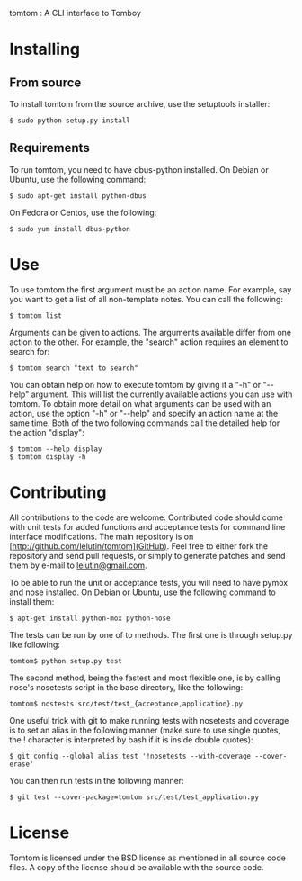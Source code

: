 tomtom : A CLI interface to Tomboy

Installing
==========

From source
-----------

To install tomtom from the source archive, use the setuptools installer:

    $ sudo python setup.py install

Requirements
------------

To run tomtom, you need to have dbus-python installed. On Debian or Ubuntu, use
the following command:

    $ sudo apt-get install python-dbus

On Fedora or Centos, use the following:

    $ sudo yum install dbus-python

Use
===

To use tomtom the first argument must be an action name. For example, say you
want to get a list of all non-template notes. You can call the following:

    $ tomtom list

Arguments can be given to actions. The arguments available differ from one
action to the other. For example,
the "search" action requires an element to search for:

    $ tomtom search "text to search"

You can obtain help on how to execute tomtom by giving it a "-h" or "--help"
argument. This will list the currently available actions you can use with
tomtom. To obtain more detail on what arguments can be used with an action, use
the option "-h" or "--help" and specify an action name at the same time. Both
of the two following commands call the detailed help for the action "display":

    $ tomtom --help display
    $ tomtom display -h

Contributing
============

All contributions to the code are welcome. Contributed code should come with
unit tests for added functions and acceptance tests for command line interface
modifications. The main repository is on
[http://github.com/lelutin/tomtom](GitHub). Feel free to either fork the
repository and send pull requests, or simply to generate patches and send them
by e-mail to lelutin@gmail.com.

To be able to run the unit or acceptance tests, you will need to have pymox
and nose installed. On Debian or Ubuntu, use the following command to install
them:

    $ apt-get install python-mox python-nose

The tests can be run by one of to methods. The first one is through setup.py
like following:

    tomtom$ python setup.py test

The second method, being the fastest and most flexible one, is by calling
nose's nosetests script in the base directory, like the following:

    tomtom$ nostests src/test/test_{acceptance,application}.py

One useful trick with git to make running tests with nosetests and coverage is
to set an alias in the following manner (make sure to use single quotes, the !
character is interpreted by bash if it is inside double quotes):

    $ git config --global alias.test '!nosetests --with-coverage --cover-erase'

You can then run tests in the following manner:

    $ git test --cover-package=tomtom src/test/test_application.py

License
=======

Tomtom is licensed under the BSD license as mentioned in all source code files.
A copy of the license should be available with the source code.
